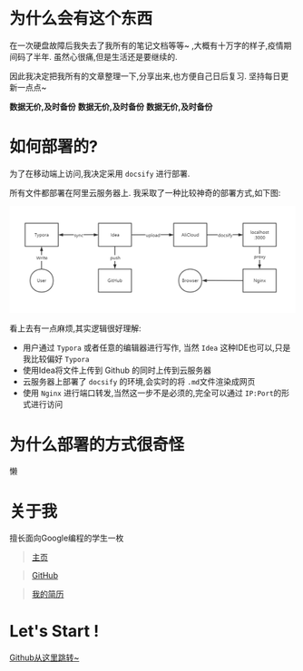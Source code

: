 # 为什么会有这个东西

在一次硬盘故障后我失去了我所有的笔记文档等等~ ,大概有十万字的样子,疫情期间码了半年. 虽然心很痛,但是生活还是要继续的.

因此我决定把我所有的文章整理一下,分享出来,也方便自己日后复习. 坚持每日更新一点点~

**数据无价,及时备份**    **数据无价,及时备份**   **数据无价,及时备份** 
# 如何部署的?

为了在移动端上访问,我决定采用 `docsify`  进行部署.

所有文件都部署在阿里云服务器上. 我采取了一种比较神奇的部署方式,如下图:

![image-20200923214209592](readme.assets/image-20200923214209592.png)

看上去有一点麻烦,其实逻辑很好理解:

- 用户通过 `Typora` 或者任意的编辑器进行写作, 当然 `Idea` 这种IDE也可以,只是我比较偏好 `Typora`
- 使用Idea将文件上传到 Github 的同时上传到云服务器
- 云服务器上部署了 `docsify` 的环境,会实时的将 `.md`文件渲染成网页
- 使用 `Nginx` 进行端口转发,当然这一步不是必须的,完全可以通过 `IP:Port`的形式进行访问

# 为什么部署的方式很奇怪
懒

# 关于我

擅长面向Google编程的学生一枚

> [主页](https://www.bupt.site/)

> [GitHub](https://github.com/wangzhigang1999)

> [我的简历](docs/resume/resume.md)

# Let's Start !
[Github从这里跳转~](https://www.bupt.site/articles)